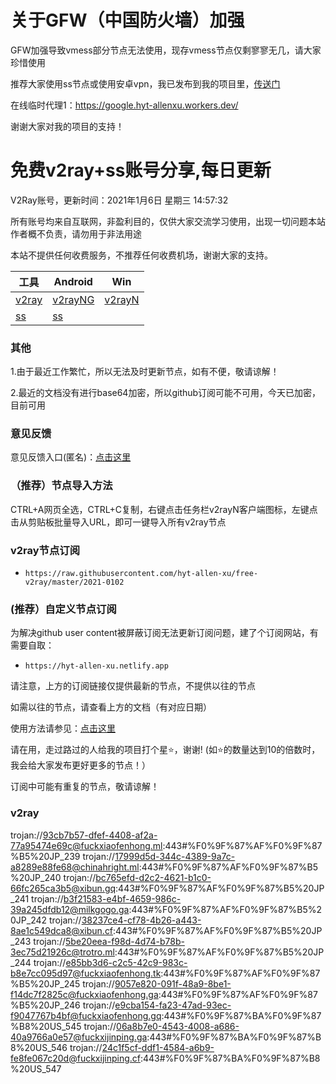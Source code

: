 # 关于GFW（中国防火墙）加强
GFW加强导致vmess部分节点无法使用，现存vmess节点仅剩寥寥无几，请大家珍惜使用

推荐大家使用ss节点或使用安卓vpn，我已发布到我的项目里，[传送门](https://github.com/hyt-allen-xu/Android-vpn)

在线临时代理1：https://google.hyt-allenxu.workers.dev/



谢谢大家对我的项目的支持！

# 免费v2ray+ss账号分享,每日更新
V2Ray账号，更新时间：2021年1月6日 星期三 14:57:32

所有账号均来自互联网，非盈利目的，仅供大家交流学习使用，出现一切问题本站作者概不负责，请勿用于非法用途  

本站不提供任何收费服务，不推荐任何收费机场，谢谢大家的支持。

|  工具  | Android  | Win  |  
|  ----  | ----   | ----  |  
| [v2ray](#v2ray)  | [v2rayNG](https://github.com/2dust/v2rayNG/releases/download/1.2.12/v2rayNG_1.2.12.apk) | [v2rayN](https://github.com/2dust/v2rayN/releases/download/3.19/v2rayN-Core.zip) |  
| [ss](#v2ray)  | [ss](https://github.com/shadowsocks/shadowsocks-android/releases/download/v5.1.4/shadowsocks--universal-5.1.4.apk)|  

### 其他
1.由于最近工作繁忙，所以无法及时更新节点，如有不便，敬请谅解！

2.最近的文档没有进行base64加密，所以github订阅可能不可用，今天已加密，目前可用

### 意见反馈
意见反馈入口(匿名)：[点击这里](https://forms.gle/Xr9RwbGb1hYuMdff7)

### （推荐）节点导入方法  
CTRL+A网页全选，CTRL+C复制，右键点击任务栏v2rayN客户端图标，左键点击从剪贴板批量导入URL，即可一键导入所有v2ray节点  

### v2ray节点订阅  
- `https://raw.githubusercontent.com/hyt-allen-xu/free-v2ray/master/2021-0102`  

### (推荐）自定义节点订阅  
为解决github user content被屏蔽订阅无法更新订阅问题，建了个订阅网站，有需要自取：
- `https://hyt-allen-xu.netlify.app`

请注意，上方的订阅链接仅提供最新的节点，不提供以往的节点

如需以往的节点，请查看上方的文档（有对应日期）

使用方法请参见：[点击这里](https://github.com/hyt-allen-xu/tutorials)

请在用，走过路过的人给我的项目打个星⭐，谢谢!
(如⭐的数量达到10的倍数时，我会给大家发布更好更多的节点！）


订阅中可能有重复的节点，敬请谅解！

### v2ray
trojan://93cb7b57-dfef-4408-af2a-77a95474e69c@fuckxiaofenhong.ml:443#%F0%9F%87%AF%F0%9F%87%B5%20JP_239
trojan://17999d5d-344c-4389-9a7c-a8289e88fe68@chinahright.ml:443#%F0%9F%87%AF%F0%9F%87%B5%20JP_240
trojan://bc765efd-d2c2-4621-b1c0-66fc265ca3b5@xibun.gq:443#%F0%9F%87%AF%F0%9F%87%B5%20JP_241
trojan://b3f21583-e4bf-4659-986c-39a245dfdb12@milkgogo.ga:443#%F0%9F%87%AF%F0%9F%87%B5%20JP_242
trojan://38237ce4-cf78-4b26-a443-8ae1c549dca8@xibun.cf:443#%F0%9F%87%AF%F0%9F%87%B5%20JP_243
trojan://5be20eea-f98d-4d74-b78b-3ec75d21926c@trotro.ml:443#%F0%9F%87%AF%F0%9F%87%B5%20JP_244
trojan://e85bb3d6-c2c5-42c9-983c-b8e7cc095d97@fuckxiaofenhong.tk:443#%F0%9F%87%AF%F0%9F%87%B5%20JP_245
trojan://9057e820-091f-48a9-8be1-f14dc7f2825c@fuckxiaofenhong.ga:443#%F0%9F%87%AF%F0%9F%87%B5%20JP_246
trojan://e9cba154-fa23-47ad-93ec-f9047767b4bf@fuckxiaofenhong.gq:443#%F0%9F%87%BA%F0%9F%87%B8%20US_545
trojan://06a8b7e0-4543-4008-a686-40a9766a0e57@fuckxijinping.ga:443#%F0%9F%87%BA%F0%9F%87%B8%20US_546
trojan://24c1f5cf-ddf1-4584-a6b9-fe8fe067c20d@fuckxijinping.cf:443#%F0%9F%87%BA%F0%9F%87%B8%20US_547

